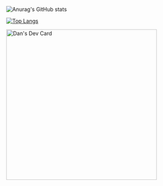 <!--
**danlopz/danlopz** is a ✨ _special_ ✨ repository because its `README.md` (this file) appears on your GitHub profile.

Here are some ideas to get you started:

- 🔭 I’m currently working on ...
- 🌱 I’m currently learning ...
- 👯 I’m looking to collaborate on ...
- 🤔 I’m looking for help with ...
- 💬 Ask me about ...
- 📫 How to reach me: ...
- 😄 Pronouns: ...
- ⚡ Fun fact: ...
-->
![Anurag's GitHub stats](https://github-readme-stats.vercel.app/api?username=danlopz&show_icons=true&theme=algolia&include_all_commits=true&count_private=true)

[![Top Langs](https://github-readme-stats.vercel.app/api/top-langs/?username=danlopz)](https://github.com/anuraghazra/github-readme-stats&theme=algolia&count_private=true)

<a href="https://app.daily.dev/danlop"><img src="https://api.daily.dev/devcards/99ca266acbb54ebc9f3685706c4b3dcc.png?r=bgx" width="400" alt="Dan's Dev Card"/></a>
